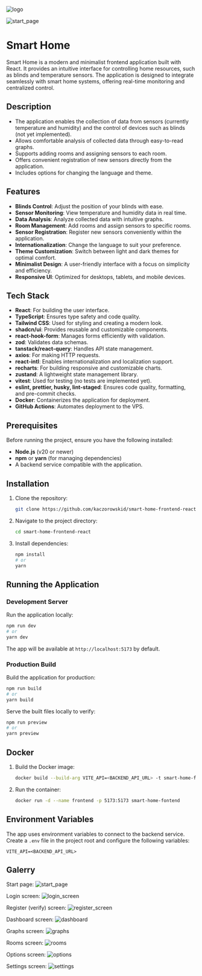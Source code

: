 ![logo](https://github.com/user-attachments/assets/cb173f37-f937-4da2-b989-d094c1281e8a)

![start_page](https://github.com/user-attachments/assets/48376ac7-adc3-4a7e-97ba-664fb9cad865)

# Smart Home

Smart Home is a modern and minimalist frontend application built with React. It provides an intuitive interface for controlling home resources, such as blinds and temperature sensors. The application is designed to integrate seamlessly with smart home systems, offering real-time monitoring and centralized control.

## Description

- The application enables the collection of data from sensors (currently temperature and humidity) and the control of devices such as blinds (not yet implemented).
- Allows comfortable analysis of collected data through easy-to-read graphs.
- Supports adding rooms and assigning sensors to each room.
- Offers convenient registration of new sensors directly from the application.
- Includes options for changing the language and theme.

## Features

- **Blinds Control**: Adjust the position of your blinds with ease.
- **Sensor Monitoring**: View temperature and humidity data in real time.
- **Data Analysis**: Analyze collected data with intuitive graphs.
- **Room Management**: Add rooms and assign sensors to specific rooms.
- **Sensor Registration**: Register new sensors conveniently within the application.
- **Internationalization**: Change the language to suit your preference.
- **Theme Customization**: Switch between light and dark themes for optimal comfort.
- **Minimalist Design**: A user-friendly interface with a focus on simplicity and efficiency.
- **Responsive UI**: Optimized for desktops, tablets, and mobile devices.

## Tech Stack

- **React**: For building the user interface.
- **TypeScript**: Ensures type safety and code quality.
- **Tailwind CSS**: Used for styling and creating a modern look.
- **shadcn/ui**: Provides reusable and customizable components.
- **react-hook-form**: Manages forms efficiently with validation.
- **zod**: Validates data schemas.
- **tanstack/react-query**: Handles API state management.
- **axios**: For making HTTP requests.
- **react-intl**: Enables internationalization and localization support.
- **recharts**: For building responsive and customizable charts.
- **zustand**: A lightweight state management library.
- **vitest**: Used for testing (no tests are implemented yet).
- **eslint, prettier, husky, lint-staged**: Ensures code quality, formatting, and pre-commit checks.
- **Docker**: Containerizes the application for deployment.
- **GitHub Actions**: Automates deployment to the VPS.

## Prerequisites

Before running the project, ensure you have the following installed:

- **Node.js** (v20 or newer)
- **npm** or **yarn** (for managing dependencies)
- A backend service compatible with the application.

## Installation

1. Clone the repository:
   ```bash
   git clone https://github.com/kaczorowskid/smart-home-frontend-react.git
   ```
2. Navigate to the project directory:
   ```bash
   cd smart-home-frontend-react
   ```
3. Install dependencies:
   ```bash
   npm install
   # or
   yarn
   ```

## Running the Application

### Development Server

Run the application locally:

```bash
npm run dev
# or
yarn dev
```

The app will be available at `http://localhost:5173` by default.

### Production Build

Build the application for production:

```bash
npm run build
# or
yarn build
```

Serve the built files locally to verify:

```bash
npm run preview
# or
yarn preview
```

## Docker

1. Build the Docker image:
   ```bash
   docker build --build-arg VITE_API=<BACKEND_API_URL> -t smart-home-frontend .
   ```
2. Run the container:
   ```bash
   docker run -d --name frontend -p 5173:5173 smart-home-fontend
   ```

## Environment Variables

The app uses environment variables to connect to the backend service. Create a `.env` file in the project root and configure the following variables:

```env
VITE_API=<BACKEND_API_URL>
```

## Galerry

Start page:
![start_page](https://github.com/user-attachments/assets/48376ac7-adc3-4a7e-97ba-664fb9cad865)

Login screen:
![login_screen](https://github.com/user-attachments/assets/2c453ea4-ede5-4468-9438-c83107ad44fa)

Register (verify) screen:
![register_screen](https://github.com/user-attachments/assets/e808d973-8c50-49ad-abd6-d9fe4c1722c1)

Dashboard screen:
![dashboard](https://github.com/user-attachments/assets/4cae87ce-dacf-4b3a-bdd5-61054c8d166d)

Graphs screen:
![graphs](https://github.com/user-attachments/assets/034e7852-d5c9-4b8b-b5a4-8b92a432b474)

Rooms screen:
![rooms](https://github.com/user-attachments/assets/518c19fd-000d-4aba-b876-be11776e7c40)

Options screen:
![options](https://github.com/user-attachments/assets/582adfca-f835-4755-ae5b-681eeaa05d32)

Settings screen:
![settings](https://github.com/user-attachments/assets/04974f97-a624-4a80-bb1a-c3da4b618170)
